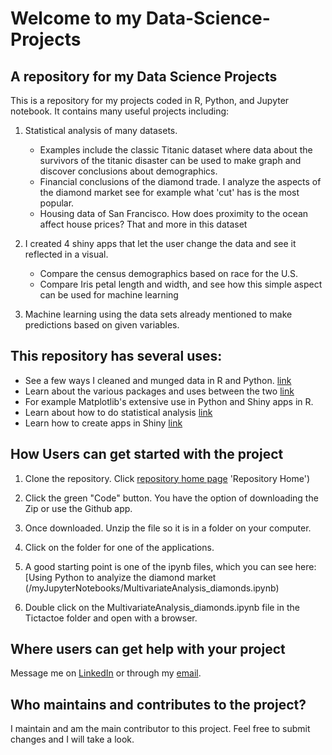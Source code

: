 # Welcome to my Data-Science-Projects
## A repository for my Data Science Projects
This is a repository for my projects coded in R, Python, and Jupyter notebook. It contains many useful projects including:
1. Statistical analysis of many datasets.
   - Examples include the classic Titanic dataset where data about the survivors of the titanic disaster can be used to make graph and discover conclusions about demographics.
   - Financial conclusions of the diamond trade. I analyze the aspects of the diamond market see for example what 'cut' has is the most popular.
   - Housing data of San Francisco. How does proximity to the ocean affect house prices? That and more in this dataset

2.  I created 4 shiny apps that let the user change the data and see it reflected in a visual.
      - Compare the census demographics based on race for the U.S.
      - Compare Iris petal length and width, and see how this simple aspect can be used for machine learning

3.  Machine learning using the data sets already mentioned to make predictions based on given variables.

## This repository has several uses:
- See a few ways I cleaned and munged data in R and Python. [link](\my_R_Projects)
- Learn about the various packages and uses between the two [link](\myJupyterNotebooks)
- For example Matplotlib's extensive use in Python and Shiny apps in R.
- Learn about how to do statistical analysis [link](\myJupyterNotebooks)
- Learn how to create apps in Shiny [link](\my_R_Projects\Shiny_projects)

## How Users can get started with the project
1. Clone the repository. Click [repository home page](https://github.com/aerapp09/Data-Science-Projects) 'Repository Home')
2. Click the green "Code" button. You have the option of downloading the Zip or use the Github app. 

3. Once downloaded. Unzip the file so it is in a folder on your computer.
   
4. Click on the folder for one of the applications.
   
5. A good starting point is one of the ipynb files, which you can see here:[Using Python to analyize the diamond market (/myJupyterNotebooks/MultivariateAnalysis_diamonds.ipynb)

6. Double click on the MultivariateAnalysis_diamonds.ipynb file in the Tictactoe folder and open with a browser.



## Where users can get help with your project
Message me on [LinkedIn](https://www.linkedin.com/in/austin-develops/) or through my [email](aerapp09@gmail.com).

## Who maintains and contributes to the project?
I maintain and am the main contributor to this project. Feel free to submit changes and I will take a look. 
